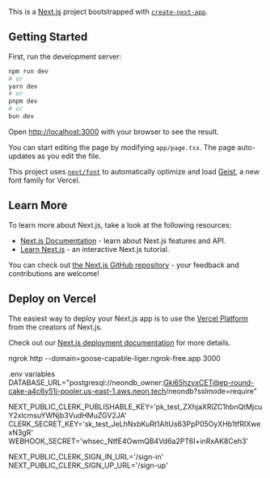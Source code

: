 This is a [Next.js](https://nextjs.org) project bootstrapped with [`create-next-app`](https://nextjs.org/docs/app/api-reference/cli/create-next-app).

## Getting Started

First, run the development server:

```bash
npm run dev
# or
yarn dev
# or
pnpm dev
# or
bun dev
```

Open [http://localhost:3000](http://localhost:3000) with your browser to see the result.

You can start editing the page by modifying `app/page.tsx`. The page auto-updates as you edit the file.

This project uses [`next/font`](https://nextjs.org/docs/app/building-your-application/optimizing/fonts) to automatically optimize and load [Geist](https://vercel.com/font), a new font family for Vercel.

## Learn More

To learn more about Next.js, take a look at the following resources:

- [Next.js Documentation](https://nextjs.org/docs) - learn about Next.js features and API.
- [Learn Next.js](https://nextjs.org/learn) - an interactive Next.js tutorial.

You can check out [the Next.js GitHub repository](https://github.com/vercel/next.js) - your feedback and contributions are welcome!

## Deploy on Vercel

The easiest way to deploy your Next.js app is to use the [Vercel Platform](https://vercel.com/new?utm_medium=default-template&filter=next.js&utm_source=create-next-app&utm_campaign=create-next-app-readme) from the creators of Next.js.

Check out our [Next.js deployment documentation](https://nextjs.org/docs/app/building-your-application/deploying) for more details.


ngrok http --domain=goose-capable-liger.ngrok-free.app 3000

.env variables
DATABASE_URL="postgresql://neondb_owner:Gki65hzvxCET@ep-round-cake-a4c6y51j-pooler.us-east-1.aws.neon.tech/neondb?sslmode=require"

NEXT_PUBLIC_CLERK_PUBLISHABLE_KEY='pk_test_ZXhjaXRlZC1hbnQtMjcuY2xlcmsuYWNjb3VudHMuZGV2JA'
CLERK_SECRET_KEY='sk_test_JeLhNxbKuRt1AltUs63PpP05OyXHb1tfRlXwexN3gR'
WEBHOOK_SECRET='whsec_NtfE4OwmQB4Vd6a2PT6I+inRxAK8Ceh3'

NEXT_PUBLIC_CLERK_SIGN_IN_URL='/sign-in'
NEXT_PUBLIC_CLERK_SIGN_UP_URL='/sign-up'
